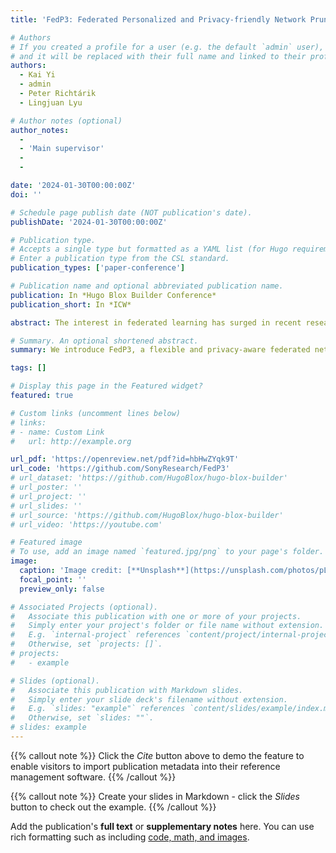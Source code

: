 ```yaml
---
title: 'FedP3: Federated Personalized and Privacy-friendly Network Pruning under Model Heterogeneity'

# Authors
# If you created a profile for a user (e.g. the default `admin` user), write the username (folder name) here
# and it will be replaced with their full name and linked to their profile.
authors:
  - Kai Yi
  - admin
  - Peter Richtárik
  - Lingjuan Lyu

# Author notes (optional)
author_notes:
  - 
  - 'Main supervisor'
  - 
  - 

date: '2024-01-30T00:00:00Z'
doi: ''

# Schedule page publish date (NOT publication's date).
publishDate: '2024-01-30T00:00:00Z'

# Publication type.
# Accepts a single type but formatted as a YAML list (for Hugo requirements).
# Enter a publication type from the CSL standard.
publication_types: ['paper-conference']

# Publication name and optional abbreviated publication name.
publication: In *Hugo Blox Builder Conference*
publication_short: In *ICW*

abstract: The interest in federated learning has surged in recent research due to its unique ability to train a global model using privacy-secured information held locally on each client. This paper pays particular attention to the issue of client-side model heterogeneity, a pervasive challenge in the practical implementation of FL that escalates its complexity. Assuming a scenario where each client possesses varied memory storage, processing capabilities and network bandwidth - a phenomenon referred to as system heterogeneity - there is a pressing need to customize a unique model for each client. In response to this, we present an effective and adaptable federated framework FedP3, representing Federated Personalized and Privacy-friendly network Pruning, tailored for model heterogeneity scenarios. Our proposed methodology can incorporate and adapt well-established techniques to its specific instances.

# Summary. An optional shortened abstract.
summary: We introduce FedP3, a flexible and privacy-aware federated network pruning framework, addressing model heterogeneity and allowing client-specific personalization.

tags: []

# Display this page in the Featured widget?
featured: true

# Custom links (uncomment lines below)
# links:
# - name: Custom Link
#   url: http://example.org

url_pdf: 'https://openreview.net/pdf?id=hbHwZYqk9T'
url_code: 'https://github.com/SonyResearch/FedP3'
# url_dataset: 'https://github.com/HugoBlox/hugo-blox-builder'
# url_poster: ''
# url_project: ''
# url_slides: ''
# url_source: 'https://github.com/HugoBlox/hugo-blox-builder'
# url_video: 'https://youtube.com'

# Featured image
# To use, add an image named `featured.jpg/png` to your page's folder.
image:
  caption: 'Image credit: [**Unsplash**](https://unsplash.com/photos/pLCdAaMFLTE)'
  focal_point: ''
  preview_only: false

# Associated Projects (optional).
#   Associate this publication with one or more of your projects.
#   Simply enter your project's folder or file name without extension.
#   E.g. `internal-project` references `content/project/internal-project/index.md`.
#   Otherwise, set `projects: []`.
# projects:
#   - example

# Slides (optional).
#   Associate this publication with Markdown slides.
#   Simply enter your slide deck's filename without extension.
#   E.g. `slides: "example"` references `content/slides/example/index.md`.
#   Otherwise, set `slides: ""`.
# slides: example
---
```


{{% callout note %}}
Click the _Cite_ button above to demo the feature to enable visitors to import publication metadata into their reference management software.
{{% /callout %}}

{{% callout note %}}
Create your slides in Markdown - click the _Slides_ button to check out the example.
{{% /callout %}}

Add the publication's **full text** or **supplementary notes** here. You can use rich formatting such as including [code, math, and images](https://docs.hugoblox.com/content/writing-markdown-latex/).
